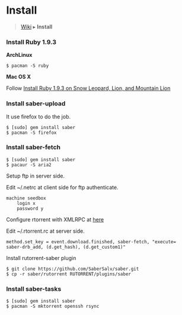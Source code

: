 Install
========

> [Wiki](Home) ▸ **Install**

### Install Ruby 1.9.3

**ArchLinux**

	$ pacman -S ruby

**Mac OS X**

Follow [Install Ruby 1.9.3 on Snow Leopard, Lion, and Mountain Lion](http://www.moncefbelyamani.com/how-to-install-xcode-homebrew-git-rvm-ruby-on-mac/)

### Install saber-upload

It use firefox to do the job.

	$ [sudo] gem install saber
	$ pacman -S firefox

### Install saber-fetch

	$ [sudo] gem install saber
	$ pacaur -S aria2

Setup ftp in server side.

Edit ~/.netrc at client side for ftp authenticate.

	machine seedbox
		login x
		password y
		
Configure rtorrent with XMLRPC at [here](http://libtorrent.rakshasa.no/wiki/RTorrentXMLRPCGuide)

Edit ~/.rtorrent.rc at server side.

	method.set_key = event.download.finished, saber-fetch, "execute= saber-drb_add, (d.get_hash), (d.get_custom1)"

Install rutorrent-saber plugin

	$ git clone https://github.com/SaberSalv/saber.git
	$ cp -r saber/rutorrent RUTORRENT/plugins/saber

### Install saber-tasks

	$ [sudo] gem install saber
	$ pacman -S mktorrent openssh rsync
